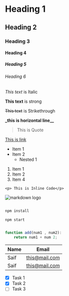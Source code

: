 <!-- Heading 1 -->

# Heading 1

## Heading 2

### Heading 3

#### Heading 4

##### Heading 5

###### Heading 6

<!-- Italic -->

_This text_ is Italic

<!-- Strong -->

**This text** is strong

<!-- Strikethrough Line -->

~~This text~~ is Strikethrough

<!-- Horizontal Line  -->

**\_this is horizontal line\_\_**

<!-- This is blockquote -->

> This is Quote

<!-- Links -->

[This is link](https://iamsaif6.github.io/ "This is Hover Text")

<!-- Unorder List -->

- Item 1
- Item 2
  - Nested 1

<!-- Order List -->

1. Item 1
1. Item 2
1. Item 4

<!-- Basic Inline Code Block -->

`<p> This is Inline Code</p>`

<!-- Images -->

![markdown logo](https://github.githubassets.com/images/modules/site/about/octocats.webp)

<!-- Github Markdown -->

<!--Github  Code Block -->

```bash

npm install

npm start

```

```javaScript

function add(num1 , num2):
    return num1 + num 2;

```

<!-- Tables -->

| Name | Email         |
| ---- | ------------- |
| Saif | this@mail.com |
| Saif | this@mail.com |

<!-- Task List -->

- [x] Task 1
- [x] Task 2
- [ ] Task 3
